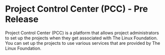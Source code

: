# Project Control Center (PCC) - Pre Release

Project Control Center (PCC) is a platform that allows project administrators to set up the projects when they get associated with The Linux Foundation. You can set up the projects to use various services that are provided by The Linux Foundation.
